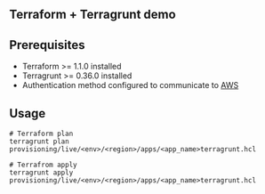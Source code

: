 ## Terraform + Terragrunt demo

## Prerequisites

* Terraform  >= 1.1.0 installed
* Terragrunt >= 0.36.0 installed
* Authentication method configured to communicate to [AWS](https://www.packer.io/docs/builders/amazon#authentication)


## Usage

```
# Terraform plan
terragrunt plan provisioning/live/<env>/<region>/apps/<app_name>terragrunt.hcl

# Terrafrom apply
terragrunt apply provisioning/live/<env>/<region>/apps/<app_name>terragrunt.hcl
```
